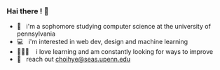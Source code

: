 ### Hai there ! 🦦

<!--
**ac-hj/ac-hj** is a ✨ _special_ ✨ repository because its `README.md` (this file) appears on your GitHub profile.

Here are some ideas to get you started:

- 🔭 I’m currently working on ...
- 🌱 I’m currently learning ...
- 👯 I’m looking to collaborate on ...
- 🤔 I’m looking for help with ...
- 💬 Ask me about ...
- 📫 How to reach me: ...
- 😄 Pronouns: ...
- ⚡ Fun fact: ...
-->

- 🏫&nbsp;&nbsp; i'm a sophomore studying computer science at the university of pennsylvania
- 💻&nbsp;&nbsp; i'm interested in web dev, design and machine learning 
- 👩🏻‍💻 &nbsp;&nbsp;  i love learning and am constantly looking for ways to improve
- 💌&nbsp;&nbsp; reach out choihye@seas.upenn.edu 
